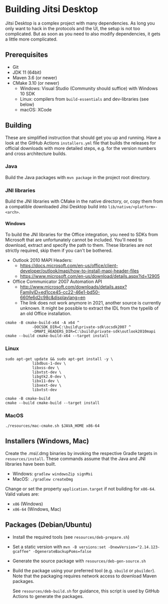 # Building Jitsi Desktop

Jitsi Desktop is a complex project with many dependencies. As long you only want
to hack in the protocols and the UI, the setup is not too complicated. But as
soon as you need to also modify dependencies, it gets a little more complicated.

## Prerequisites

- Git
- JDK 11 (64bit)
- Maven 3.6 (or newer)
- CMake 3.10 (or newer)
    - Windows: Visual Studio (Community should suffice) with Windows 10 SDK
    - Linux: compilers from `build-essentials` and dev-libraries (see below)
    - macOS: XCode

## Building

These are simplified instruction that should get you up and running. Have a look
at the GitHub Actions `installers.yml` file that builds the releases for
official downloads with more detailed steps, e.g. for the version numbers and
cross architecture builds.

### Java

Build the Java packages with `mvn package` in the project root directory.

### JNI libraries

Build the JNI libraries with CMake in the native directory, or, copy them from a
compatible downloaded Jitsi Desktop build into `lib/native/<platform>-<arch>`.

#### Windows

To build the JNI libraries for the Office integration, you need to SDKs from
Microsoft that are unfortunately cannot be included. You'll need to download,
extract and specify the path to them. These libraries are not strictly required,
skip them if you can't be bothered.

- Outlook 2010 MAPI Headers:
    - https://docs.microsoft.com/en-us/office/client-developer/outlook/mapi/how-to-install-mapi-header-files
    - https://www.microsoft.com/en-us/download/details.aspx?id=12905
- Office Communicator 2007 Automation API
    - http://www.microsoft.com/downloads/details.aspx?FamilyID=ed1cce45-cc22-46e1-bd50-660fe6d2c98c&displaylang=en
    - The link does not work anymore in 2021, another source is currently
      unknown. It might be possible to extract the IDL from the typelib of an
      old Office installation.

```shell
cmake -B cmake-build-x64 -A x64 ^
            -DOCSDK_DIR=C:\build\private-sdk\ocsdk2007 ^
            -DMAPI_HEADERS_DIR=C:\build\private-sdk\outlook2010mapi
cmake --build cmake-build-x64 --target install
```

### Linux

```shell
sudo apt-get update && sudo apt-get install -y \
            libdbus-1-dev \
            libxss-dev \
            libxtst-dev \
            libgtk2.0-dev \
            libx11-dev \
            libxext-dev \
            libxtst-dev

cmake -B cmake-build
cmake --build cmake-build --target install
```

### MacOS

```shell
./resources/mac-cmake.sh $JAVA_HOME x86-64
```

## Installers (Windows, Mac)

Create the .msi/.dmg binaries by invoking the respective Gradle targets
in `resources/install`. These commands assume that the Java and JNI libraries
have been built.

- Windows: `gradlew windowsZip signMsi`
- MacOS: `./gradlew createDmg`

Change or set the property `application.target` if not building for `x86-64`.
Valid values are:

- `x86` (Windows)
- `x86-64` (Windows, Mac)

## Packages (Debian/Ubuntu)

- Install the required tools (see `resources/deb-prepare.sh`)
- Set a static version with
  `mvn -B versions:set -DnewVersion="2.14.123-gcaffee" -DgenerateBackupPoms=false`
- Generate the source package with `resources/deb-gen-source.sh`
- Build the package using your preferred tool (e.g. `sbuild` or `pbuilder`).
  Note that the packaging requires network access to download Maven packages.

  See `resources/deb-build.sh` for guidance, this script is used by GitHub
  Actions to generate the packages.
